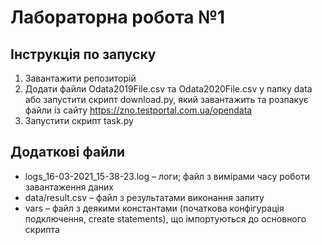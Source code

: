 # Лабораторна робота №1
## Інструкція по запуску
1. Завантажити репозиторій
2. Додати файли Odata2019File.csv та Odata2020File.csv у папку data або запустити скрипт download.py, який завантажить та розпакує файли із сайту https://zno.testportal.com.ua/opendata 
3. Запустити скрипт task.py

## Додаткові файли
- logs_16-03-2021_15-38-23.log – логи; файл з вимірами часу роботи завантаження даних
- data/result.csv – файл з результатами виконання запиту
- vars – файл з деякими константами (початкова конфігурація подключення, create statements), що імпортуються до основного скрипта
